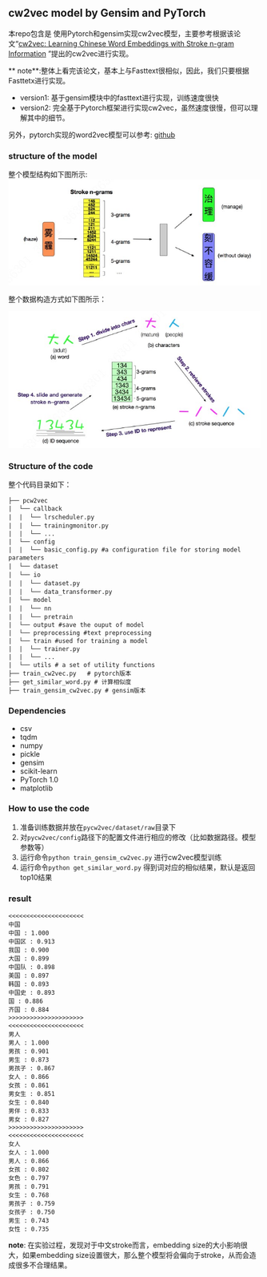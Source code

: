 ## cw2vec model by Gensim and PyTorch

本repo包含是 使用Pytorch和gensim实现cw2vec模型，主要参考根据该论文“[cw2vec: Learning Chinese Word Embeddings with Stroke n-gram Information](http://www.statnlp.org/wp-content/uploads/papers/2018/cw2vec/cw2vec.pdf) ”提出的cw2vec进行实现。

** note**:整体上看完该论文，基本上与Fasttext很相似，因此，我们只要根据Fasttetx进行实现。
- version1: 基于gensim模块中的fasttext进行实现，训练速度很快
- version2: 完全基于Pytorch框架进行实现cw2vec，虽然速度很慢，但可以理解其中的细节。

另外，pytorch实现的word2vec模型可以参考: [github](https://github.com/lonePatient/chinese-word2vec-pytorch)

### structure of the model

整个模型结构如下图所示:
![model](img\model.jpg)

整个数据构造方式如下图所示：

![2019-03-05_150834](img\2019-03-05_150834.jpg)

### Structure of the code

整个代码目录如下：

```text
├── pcw2vec
|  └── callback
|  |  └── lrscheduler.py　　
|  |  └── trainingmonitor.py　
|  |  └── ...
|  └── config
|  |  └── basic_config.py #a configuration file for storing model parameters
|  └── dataset　　　
|  └── io　　　　
|  |  └── dataset.py　　
|  |  └── data_transformer.py　　
|  └── model
|  |  └── nn　
|  |  └── pretrain　
|  └── output #save the ouput of model
|  └── preprocessing #text preprocessing 
|  └── train #used for training a model
|  |  └── trainer.py 
|  |  └── ...
|  └── utils # a set of utility functions
├── train_cw2vec.py   # pytorch版本
├── get_similar_word.py # 计算相似度
├── train_gensim_cw2vec.py # gensim版本
```
### Dependencies

- csv
- tqdm
- numpy
- pickle
- gensim
- scikit-learn
- PyTorch 1.0
- matplotlib

### How to use the code

1. 准备训练数据并放在`pycw2vec/dataset/raw`目录下
2. 对`pycw2vec/config`路径下的配置文件进行相应的修改（比如数据路径。模型参数等）
3. 运行命令`python train_gensim_cw2vec.py` 进行cw2vec模型训练
4. 运行命令`python get_similar_word.py` 得到词对应的相似结果，默认是返回top10结果

###  result

```text
<<<<<<<<<<<<<<<<<<<<<
中国
中国 : 1.000
中国区 : 0.913
我国 : 0.900
大国 : 0.899
中国队 : 0.898
美国 : 0.897
韩国 : 0.893
中国史 : 0.893
国 : 0.886
齐国 : 0.884
>>>>>>>>>>>>>>>>>>>>>
<<<<<<<<<<<<<<<<<<<<<
男人
男人 : 1.000
男孩 : 0.901
男生 : 0.873
男孩子 : 0.867
女人 : 0.866
女孩 : 0.861
男女生 : 0.851
女生 : 0.840
男伴 : 0.833
男女 : 0.827
>>>>>>>>>>>>>>>>>>>>>
<<<<<<<<<<<<<<<<<<<<<
女人
女人 : 1.000
男人 : 0.866
女孩 : 0.802
女色 : 0.797
男孩 : 0.791
女生 : 0.768
男孩子 : 0.759
女孩子 : 0.750
男生 : 0.743
女性 : 0.735
```

**note**:  在实验过程，发现对于中文stroke而言，embedding size的大小影响很大，如果embedding size设置很大，那么整个模型将会偏向于stroke，从而会造成很多不合理结果。